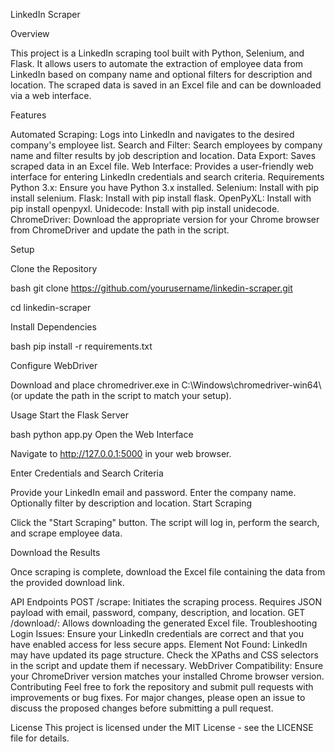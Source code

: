 LinkedIn Scraper

Overview

This project is a LinkedIn scraping tool built with Python, Selenium, and Flask. It allows users to automate the extraction of employee data from LinkedIn based on company name and optional filters for description and location. The scraped data is saved in an Excel file and can be downloaded via a web interface.

Features

Automated Scraping: Logs into LinkedIn and navigates to the desired company's employee list.
Search and Filter: Search employees by company name and filter results by job description and location.
Data Export: Saves scraped data in an Excel file.
Web Interface: Provides a user-friendly web interface for entering LinkedIn credentials and search criteria.
Requirements
Python 3.x: Ensure you have Python 3.x installed.
Selenium: Install with pip install selenium.
Flask: Install with pip install flask.
OpenPyXL: Install with pip install openpyxl.
Unidecode: Install with pip install unidecode.
ChromeDriver: Download the appropriate version for your Chrome browser from ChromeDriver and update the path in the script.

Setup

Clone the Repository

bash
git clone https://github.com/yourusername/linkedin-scraper.git

cd linkedin-scraper

Install Dependencies

bash
pip install -r requirements.txt

Configure WebDriver

Download and place chromedriver.exe in C:\Windows\chromedriver-win64\ (or update the path in the script to match your setup).

Usage
Start the Flask Server

bash
python app.py
Open the Web Interface

Navigate to http://127.0.0.1:5000 in your web browser.

Enter Credentials and Search Criteria

Provide your LinkedIn email and password.
Enter the company name.
Optionally filter by description and location.
Start Scraping

Click the "Start Scraping" button. The script will log in, perform the search, and scrape employee data.

Download the Results

Once scraping is complete, download the Excel file containing the data from the provided download link.

API Endpoints
POST /scrape: Initiates the scraping process. Requires JSON payload with email, password, company, description, and location.
GET /download/<filename>: Allows downloading the generated Excel file.
Troubleshooting
Login Issues: Ensure your LinkedIn credentials are correct and that you have enabled access for less secure apps.
Element Not Found: LinkedIn may have updated its page structure. Check the XPaths and CSS selectors in the script and update them if necessary.
WebDriver Compatibility: Ensure your ChromeDriver version matches your installed Chrome browser version.
Contributing
Feel free to fork the repository and submit pull requests with improvements or bug fixes. For major changes, please open an issue to discuss the proposed changes before submitting a pull request.

License
This project is licensed under the MIT License - see the LICENSE file for details.

